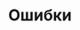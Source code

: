 ---
title: Ошибки
position_number: 4
parameters:
  - name:
    content:
content_markdown: |-
  Все ошибки вернут JSON в следующем формате:
left_code_blocks:
  - code_block: |-
      {
        "error": "error message here"
      }
    title: Response
    language: json
right_code_blocks:
  - code_block:
    title:
    language:
---